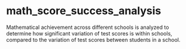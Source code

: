 # math_score_success_analysis
Mathematical achievement across different schools is analyzed to determine how significant variation of test scores is within schools, compared to the variation of test scores between students in a school.
